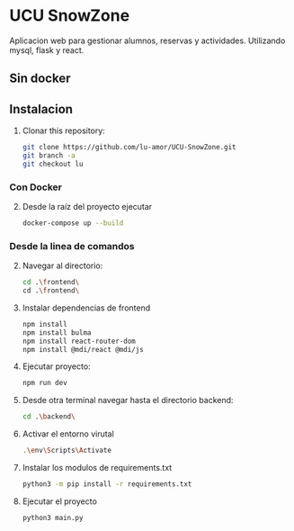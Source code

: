# UCU SnowZone

Aplicacion web para gestionar alumnos, reservas y actividades. Utilizando mysql, flask y react.

## Sin docker

## Instalacion
1. Clonar this repository:
   ```bash
   git clone https://github.com/lu-amor/UCU-SnowZone.git
   git branch -a
   git checkout lu

### Con Docker
2. Desde la raíz del proyecto ejecutar
   ```bash
   docker-compose up --build

### Desde la linea de comandos

2. Navegar al directorio:
   ```bash
   cd .\frontend\
   cd .\frontend\

3. Instalar dependencias de frontend
   ```bash
   npm install
   npm install bulma
   npm install react-router-dom
   npm install @mdi/react @mdi/js

4. Ejecutar proyecto:
   ```bash
   npm run dev

5. Desde otra terminal navegar hasta el directorio backend:
   ```bash
   cd .\backend\

6. Activar el entorno virutal
   ```bash
   .\env\Scripts\Activate

7. Instalar los modulos de requirements.txt
   ```bash
   python3 -m pip install -r requirements.txt

8. Ejecutar el proyecto
   ```bash
   python3 main.py